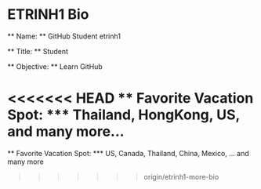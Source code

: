 # ETRINH1 Bio

** Name: **   GitHub Student etrinh1

** Title: **   Student

** Objective: **  Learn GitHub

<<<<<<< HEAD
** Favorite Vacation Spot: *** Thailand, HongKong, US, and many more...
=======
** Favorite Vacation Spot: *** US, Canada, Thailand, China, Mexico, ... and  many more
>>>>>>> origin/etrinh1-more-bio
